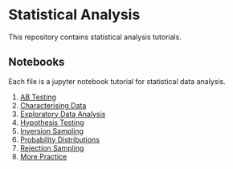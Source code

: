 # Statistical Analysis
This repository contains statistical analysis tutorials.

## Notebooks
Each file is a jupyter notebook tutorial for statistical data analysis.
1. [AB Testing](https://github.com/Joshua-Robison/StatisticalAnalysis/blob/main/notebooks/ab_testing.ipynb)
2. [Characterising Data](https://github.com/Joshua-Robison/StatisticalAnalysis/blob/main/notebooks/characterising.ipynb)
3. [Exploratory Data Analysis](https://github.com/Joshua-Robison/StatisticalAnalysis/blob/main/notebooks/exploratory_data_analysis.ipynb)
4. [Hypothesis Testing](https://github.com/Joshua-Robison/StatisticalAnalysis/blob/main/notebooks/hypothesis_testing.ipynb)
5. [Inversion Sampling](https://github.com/Joshua-Robison/StatisticalAnalysis/blob/main/notebooks/inversion_sampling.ipynb)
6. [Probability Distributions](https://github.com/Joshua-Robison/StatisticalAnalysis/blob/main/notebooks/probability_distributions.ipynb)
7. [Rejection Sampling](https://github.com/Joshua-Robison/StatisticalAnalysis/blob/main/notebooks/rejection_sampling.ipynb)
8. [More Practice](https://github.com/Joshua-Robison/StatisticalAnalysis/blob/main/notebooks/practice.ipynb)
